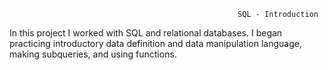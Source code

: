                                                        SQL - Introduction
In this project I worked with SQL and relational databases. I began practicing introductory data definition and data manipulation language, making subqueries, and using functions.
